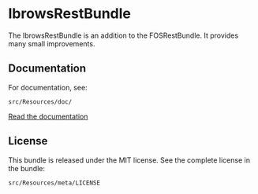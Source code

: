 # IbrowsRestBundle

The IbrowsRestBundle is an addition to the FOSRestBundle. It provides many small improvements.

## Documentation
For documentation, see:

    src/Resources/doc/

[Read the documentation](src/Resources/doc/index.md)

## License

This bundle is released under the MIT license. See the complete license in the
bundle:

    src/Resources/meta/LICENSE